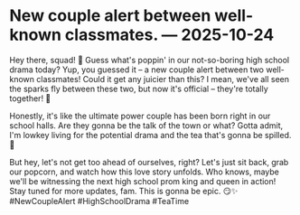# New couple alert between well-known classmates. — 2025-10-24

Hey there, squad! 🚨 Guess what's poppin' in our not-so-boring high school drama today? Yup, you guessed it – a new couple alert between two well-known classmates! Could it get any juicier than this? I mean, we've all seen the sparks fly between these two, but now it's official – they're totally together! 💑 

Honestly, it's like the ultimate power couple has been born right in our school halls. Are they gonna be the talk of the town or what? Gotta admit, I'm lowkey living for the potential drama and the tea that's gonna be spilled. 🍵 

But hey, let's not get too ahead of ourselves, right? Let's just sit back, grab our popcorn, and watch how this love story unfolds. Who knows, maybe we'll be witnessing the next high school prom king and queen in action! Stay tuned for more updates, fam. This is gonna be epic. 😏✨ #NewCoupleAlert #HighSchoolDrama #TeaTime